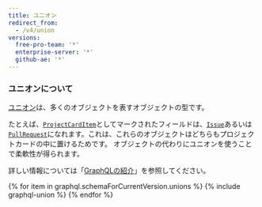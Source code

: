 ```yaml
---
title: ユニオン
redirect_from:
  - /v4/union
versions:
  free-pro-team: '*'
  enterprise-server: '*'
  github-ae: '*'
---
```


### ユニオンについて

[ユニオン](https://graphql.github.io/graphql-spec/June2018/#sec-Unions)は、多くのオブジェクトを表すオブジェクトの型です。

たとえば、[`ProjectCardItem`](/v4/union/projectcarditem/)としてマークされたフィールドは、[`Issue`](/v4/object/issue/)あるいは[`PullRequest`](/v4/object/pullrequest/)になれます。これは、これらのオブジェクトはどちらもプロジェクトカードの中に置けるためです。 オブジェクトの代わりにユニオンを使うことで柔軟性が得られます。

詳しい情報については「[GraphQLの紹介](/v4/guides/intro-to-graphql)」を参照してください。

{% for item in graphql.schemaForCurrentVersion.unions %}
  {% include graphql-union %}
{% endfor %}
